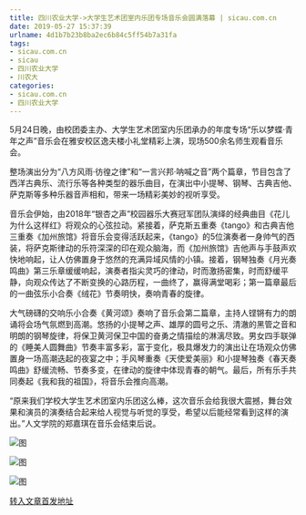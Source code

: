 ```yaml
---
title: 四川农业大学->大学生艺术团室内乐团专场音乐会圆满落幕 | sicau.com.cn
date: 2019-05-27 15:37:39
urlname: 4d1b7b23b8ba2ec6b84c5ff54b7a31fa
tags: 
- sicau.com.cn
- sicau
- 四川农业大学
- 川农大
categories:
- sicau.com.cn
- 四川农业大学
---
```



5月24日晚，由校团委主办、大学生艺术团室内乐团承办的年度专场“乐以梦蝶·青年之声”音乐会在雅安校区逸夫楼小礼堂精彩上演，现场500余名师生观看音乐会。

整场演出分为“八方风雨·彷徨之律”和“一言兴邦·呐喊之音”两个篇章，节目包含了西洋古典乐、流行乐等各种类型的器乐曲目，在演出中小提琴、钢琴、古典吉他、萨克斯等多种乐器音声相和，带来一场精彩美妙的视听享受。

音乐会伊始，由2018年“银杏之声”校园器乐大赛冠军团队演绎的经典曲目《花儿为什么这样红》将观众的心弦拉动。紧接着，萨克斯五重奏《tango》和古典吉他三重奏《加州旅馆》将音乐会变得活跃起来，《tango》的5位演奏者一身帅气的西装，将萨克斯律动的乐符深深的印在观众脑海，而《加州旅馆》吉他声与手鼓声欢快地响起，让人仿佛置身于悠然的充满异域风情的小镇。接着，钢琴独奏《月光奏鸣曲》第三乐章缓缓响起，演奏者指尖灵巧的律动，时而激扬密集，时而舒缓平静，向观众传达了不断变换的心路历程，一曲终了，赢得满堂喝彩；第一篇章最后的一曲弦乐小合奏《绒花》节奏明快，奏响青春的旋律。

大气磅礴的交响乐小合奏《黄河颂》奏响了音乐会第二篇章，主持人铿锵有力的朗诵将会场气氛燃到高潮。悠扬的小提琴之声、雄厚的圆号之乐、清澈的黑管之音和明朗的钢琴旋律，将保卫黄河保卫中国的奋勇之情描绘的淋漓尽致。男女四手联弹的《睡美人圆舞曲》节奏丰富多彩，富于变化，极具爆发力的演出让在场观众仿佛置身一场高潮迭起的夜宴之中；手风琴重奏《天使爱美丽》和小提琴独奏《春天奏鸣曲》舒缓流畅、节奏多变，在律动的旋律中体现青春的朝气。最后，所有乐手共同奏起《我和我的祖国》，将音乐会推向高潮。

“原来我们学校大学生艺术团室内乐团这么棒，这次音乐会给我很大震撼，舞台效果和演员的演奏结合起来给人视觉与听觉的享受，希望以后能经常看到这样的演出。”人文学院的郑嘉琪在音乐会结束后说。



![图](https://news.sicau.edu.cn/__local/7/04/1D/73A57D23EC1DAE1B74DD586912B_8BC62904_19A47.jpg)

![图](https://news.sicau.edu.cn/__local/E/95/88/D0EB1450D2989B1A9D706A0C23F_7AC2ABB4_11169.jpg)

![图](https://news.sicau.edu.cn/__local/F/45/AF/8ED7D3FCF411D7535BCC6834C1F_6ED72474_14596.jpg)

[转入文章首发地址](https://news.sicau.edu.cn/info/1078/51732.htm)